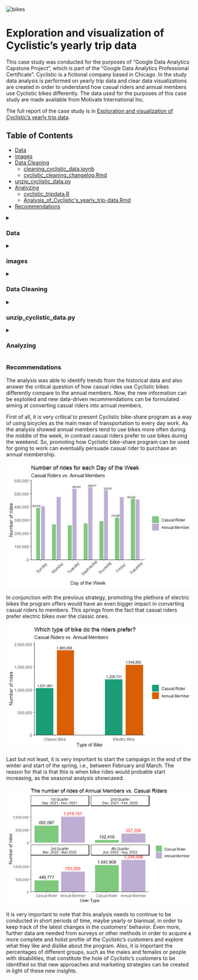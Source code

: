 <img src="https://drive.google.com/uc?export=view&id=1v3RuvyzkKfs1R-UMk6F5fwhNkvSqtPCt" alt="bikes" width="1000" height="625">

# Exploration and visualization of Cyclistic’s yearly trip data

This case study was conducted for the purposes of “Google Data Analytics Capstone Project”, which is part of the “Google Data Analytics Professional Certificate”. Cyclistic is a fictional company based in Chicago.  In the study data analysis is performed on yearly trip data and clear data visualizations are created in order to understand how casual riders and annual members use Cyclistic bikes differently. The data used for the purposes of this case study are made available from Motivate International Inc. 

The full report of the case study is in [Exploration and visualization of Cyclistic’s yearly trip data](https://sites.google.com/view/angelobompotasportfolio/my-projects/exploration-and-visualization-of-cyclistics-yearly-trip-data).

## Table of Contents

- [Data](#data)
- [images](#images)
- [Data Cleaning](#data-cleaning) 
  - [cleaning_cyclistic_data.ipynb](#cleaning_cyclistic_dataipynb)
  - [cyclistic_cleaning_changelog.Rmd](#cyclistic_cleaning_changelogrmd)
- [unzip_cyclistic_data.py](#unzip_cyclistic_datapy)
- [Analyzing](#analyzing)
  - [cyclistic_tripdata.R](#cyclistic_tripdatar)
  - [Analysis_of_Cyclistic's_yearly_trip-data.Rmd](#analysis_of_cyclistics_yearly_trip-datarmd)
- [Recommendations](#recommendations)

<details>
  <summary> <h3>Data</h3> </summary>

The Data folder contains the Cyclistic's yealy trip data from the SQL database. The data are cleaned and ready to use in the analysis process. They are zipped and stored in eleven different volumes.
  
</details>

<details>
  <summary> <h3>images</h3> </summary>

In the images folder they are stored .png files showing the queries from the SQL server used to clean the data. It, also, contains the figures which were produced from the analysis using the r programming language. The same figures can be created from the [cyclistic_tripdata.R](https://github.com/Angelo-Bobotas/Cyclistic_bike-share_analysis/blob/main/cyclistic_tripdata.R) and [Analysis_of_Cyclistic's_yearly_trip-data.Rmd](https://github.com/Angelo-Bobotas/Cyclistic_bike-share_analysis/blob/main/Analysis_of_Cyclistic's_yearly_trip-data.Rmd) files. In addition, there is an image file that was created using the Tableau application.

</details>

<details>
  <summary> <h3>Data Cleaning</h3> </summary>

<details>
<summary> <h4>cleaning_cyclistic_data.ipynb</h4> </summary>

The [cleaning_cyclistic_data.ipynb](https://github.com/Angelo-Bobotas/Cyclistic_bike-share_analysis/blob/main/cleaning_cyclistic_data.ipynb), notebook, explains the cleaning procedure that was followed. More specifically, it presents the SQL queries that were used in the SQL server, the reason behind each query and discusses the final results.
  

</details>

<details>
  <summary> <h4>cyclistic_cleaning_changelog.Rmd</h4> </summary>

[cyclistic_cleaning_changelog.Rmd](https://github.com/Angelo-Bobotas/Cyclistic_bike-share_analysis/blob/main/cyclistic_cleaning_changelog.Rmd) file contains the notable cleaning and manipulation of data. It logs all the steps taken from the initial raw data until the final clean dataset. 

</details>
  
</details>

<details>
  <summary> <h3>unzip_cyclistic_data.py</h3> </summary>

This is a small python script that can be used to extract the .csv file with the data from the zipped files stored in the Data folder.
  
</details>


<details>
  <summary> <h3>Analyzing</h3> </summary>

<details>
  <summary> <h4>cyclistic_tripdata.R</h4> </summary>

In the [cyclistic_tripdata.R](https://github.com/Angelo-Bobotas/Cyclistic_bike-share_analysis/blob/main/cyclistic_tripdata.R) file it is stored all the R code used for the analysis and visualization of the data. 
  
</details>

<details>
  <summary> <h4>Analysis_of_Cyclistic's_yearly_trip-data.Rmd</h4> </summary>

The same code can be found in the [Analysis_of_Cyclistic's_yearly_trip-data.Rmd](https://github.com/Angelo-Bobotas/Cyclistic_bike-share_analysis/blob/main/Analysis_of_Cyclistic's_yearly_trip-data.Rmd) but this .Rmd file discribes in more detail each step using the R Markdown syntax.
  
</details>
  
</details>

### Recommendations

The analysis was able to identify trends from the historical data and also answer the critical question of how casual rides use Cyclistic bikes differently compare to the annual members. Now, the new information can be exploited and new data-driven recommendations can be formulated aiming at converting casual riders into annual members.

First of all, it is very critical to present Cyclistic bike-share program as a way of using bicycles as the main mean of transportation to every day work. As the analysis showed annual members tend to use bikes more often during the middle of the week, in contrast casual riders prefer to use bikes during the weekend. So, promoting how Cyclistic bike-share program can be used for going to work can eventually persuade casual rider to purchase an annual membership.

![Number of rides by day of week](images/num_of_rides_by_day_of_week.png)

In conjunction with the previous strategy, promoting the plethora of electric bikes the program offers would have an even bigger impact in converting casual riders to members. This springs from the fact that casual riders prefer electric bikes over the classic ones.

![Number of rides by each type of bike](images/type_of_bike_used.png)

Last but not least, it is very important to start the campaign in the end of the winter and start of the spring, i.e., between February and March. The reason for that is that this is when bike rides would probable start increasing, as the seasonal analysis showcased.

![The seasonal numbers of rides](images/num_quarters_combined.png)

It is very important to note that this analysis needs to continue to be conducted in short periods of time, maybe yearly or biannual, in order to keep track of the latest changes in the customers’ behavior. Even more, further data are needed from surveys or other methods in order to acquire a more complete and holist profile of the Cyclistic’s customers and explore what they like and dislike about the program. Also, it is important the percentages of different groups, such as the males and females or people with disabilities, that constitute the hole of Cyclistic’s customers to be identified so that new approaches and marketing strategies can be created in light of these new insights.
